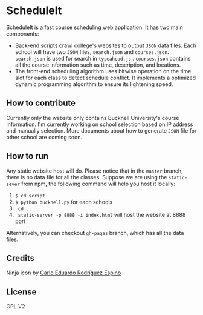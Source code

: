 # ScheduleIt
ScheduleIt is a fast course scheduling web application. It has two main components:
* Back-end scripts crawl college's websites to output ```JSON``` data files. Each school will have two ```JSON``` files, ```search.json``` and ```courses.json```. ```search.json``` is used for search in  ```typeahead.js``` . ```courses.json``` contains all the course information such as time, description, and locations.
* The front-end scheduling algorithm uses bitwise operation on the time slot for each class to detect schedule conflict. It implements a optimized dynamic programming algorithm to ensure its lightening speed.

## How to contribute
Currently only the website only contains Bucknell University's course information. I'm currently working on school selection based on IP address and manually selection. More documents about how to generate ```JSON``` file for other school are coming soon.

## How to run
Any static website host will do. Please notice that in the ```master``` branch, there is no data file for all the classes. Suppose we are using the ```static-sever``` from npm, the following command will help you host it locally:
1. ```$ cd script```
2. ```$ python bucknell.py``` for each schools
3. ``` cd ..```
4. ``` static-server -p 8888 -i index.html``` will host the website at 8888 port

Alternatively, you can checkout ```gh-pages``` branch, which has all the data files.

## Credits
Ninja icon by [Carlo Eduardo Rodríguez Espino](https://www.iconfinder.com/CarloRodriguez)

## License
GPL V2